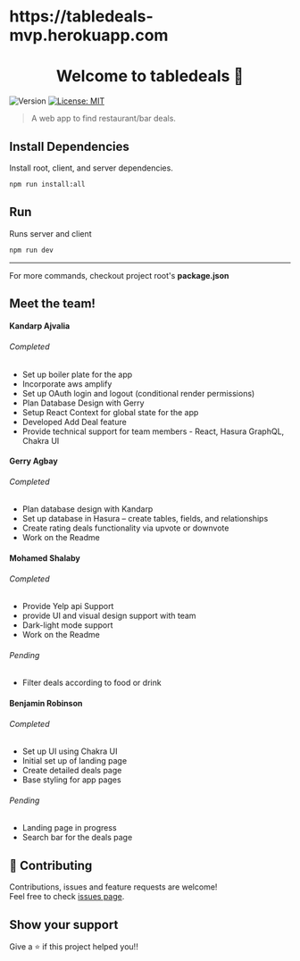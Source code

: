 <h1> https://tabledeals-mvp.herokuapp.com</h1>

<h1 align="center">Welcome to tabledeals 👋</h1>
<p>
  <img alt="Version" src="https://img.shields.io/badge/version-0.0.1-blue.svg?cacheSeconds=2592000" />
  <a href="#" target="_blank">
    <img alt="License: MIT" src="https://img.shields.io/badge/License-MIT-yellow.svg" />
  </a>
</p>

> A web app to find restaurant/bar deals.

## Install Dependencies

Install root, client, and server dependencies.
```sh
npm run install:all
```

## Run 

Runs server and client
```sh
npm run dev
```

---
For more commands, checkout project root's **package.json**

## Meet the team!
<h4>Kandarp Ajvalia</h4>
  <h6>Completed</h6>
  <ul>
    <li> Set up boiler plate for the app </li>
    <li> Incorporate aws amplify </li>
    <li> Set up OAuth login and logout (conditional render permissions) </li>
    <li> Plan Database Design with Gerry </li>
    <li> Setup React Context for global state for the app </li>
    <li> Developed Add Deal feature </li>
    <li> Provide technical support for team members - React, Hasura GraphQL, Chakra UI </li>
  </ul>
  
<h4>Gerry Agbay</h4>
  <h6>Completed</h6>
  <ul>
    <li> Plan database design with Kandarp </li>
    <li> Set up database in Hasura – create tables, fields, and relationships </li>
    <li> Create rating deals functionality via upvote or downvote </li>
    <li> Work on the Readme </li>
  </ul>
  
<h4>Mohamed Shalaby</h4>
  <h6>Completed</h6>
  <ul>
    <li> Provide Yelp api Support </li>
    <li> provide UI and visual design support with team </li>
    <li> Dark-light mode support </li>
    <li> Work on the Readme </li>
  </ul>
  <h6>Pending</h6>
  <ul>
    <li> Filter deals according to food or drink </li>
  </ul>

<h4>Benjamin Robinson</h4>
  <h6>Completed</h6>
  <ul>
    <li> Set up UI using Chakra UI </li>
    <li> Initial set up of landing page </li>
    <li> Create detailed deals page </li>
    <li> Base styling for app pages </li>
  </ul>
  <h6>Pending</h6>
  <ul>
    <li> Landing page in progress </li>
    <li> Search bar for the deals page </li>
  </ul>

## 🤝 Contributing

Contributions, issues and feature requests are welcome!<br />Feel free to check [issues page](https://github.com/KandarpAjvalia/tabledeals/issues). 

## Show your support

Give a ⭐️ if this project helped you!!
